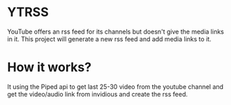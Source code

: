 # YTRSS

YouTube offers an rss feed for its channels but doesn't give the media links in it. This project will generate a new rss feed and add media links to it.

# How it works?

It using the Piped api to get last 25-30 video from the youtube channel and get the video/audio link from invidious and create the rss feed.
